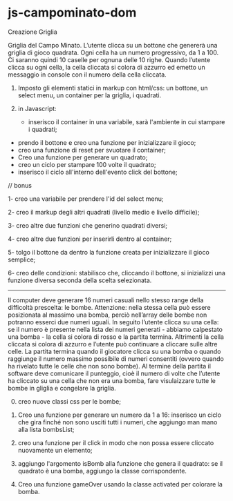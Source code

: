 # js-campominato-dom

Creazione Griglia

Griglia del Campo Minato. L’utente clicca su un bottone che genererà una griglia di gioco quadrata. Ogni cella ha un numero progressivo, da 1 a 100. Ci saranno quindi 10 caselle per ognuna delle 10 righe. Quando l’utente clicca su ogni cella, la cella cliccata si colora di azzurro ed emetto un messaggio in console con il numero della cella cliccata.


1. Imposto gli elementi statici in markup con html/css: un bottone, un select menu, un container per la griglia, i quadrati.

2. in Javascript: 
   - inserisco il container in una variabile, sarà l'ambiente in cui stampare i quadrati;
  - prendo il bottone e creo una funzione per inizializzare il gioco;
  - creo una funzione di reset per svuotare il container;
  - Creo una funzione per generare un quadrato;
  - creo un ciclo per stampare 100 volte il quadrato;
  - inserisco il ciclo all'interno dell'evento click del bottone;

 // bonus 

1- creo una variabile per prendere l'id del select menu;

2-  creo il markup degli altri quadrati (livello medio e livello difficile);

3- creo altre due funzioni che generino quadrati diversi;

4- creo altre due funzioni per inserirli dentro al container;

5- tolgo il bottone da dentro la funzione creata per inizializzare il gioco semplice;

6- creo delle condizioni: stabilisco che, cliccando il bottone, si inizializzi una funzione diversa seconda della scelta selezionata.

___
Il computer deve generare 16 numeri casuali nello stesso range della difficoltà prescelta: le bombe. Attenzione: nella stessa cella può essere posizionata al massimo una bomba, perciò nell’array delle bombe non potranno esserci due numeri uguali.
In seguito l’utente clicca su una cella: se il numero è presente nella lista dei numeri generati - abbiamo calpestato una bomba - la cella si colora di rosso e la partita termina. Altrimenti la cella cliccata si colora di azzurro e l’utente può continuare a cliccare sulle altre celle.
La partita termina quando il giocatore clicca su una bomba o quando raggiunge il numero massimo possibile di numeri consentiti (ovvero quando ha rivelato tutte le celle che non sono bombe).
Al termine della partita il software deve comunicare il punteggio, cioè il numero di volte che l’utente ha cliccato su una cella che non era una bomba, fare visulaizzare tutte le bombe in gliglia e congelare la griglia.

0. creo nuove classi css per le bombe;

1. Creo una funzione per generare  un numero da 1 a 16: inserisco un ciclo che gira finché non sono usciti tutti i numeri, che aggiungo man mano alla lista bombsList;

2. creo una funzione per il click in modo che non possa essere cliccato nuovamente un elemento;

3. aggiungo l'argomento isBomb alla funzione che genera il quadrato: se il quadrato è una bomba, aggiungo la classe corrispondente.

4. Creo una funzione gameOver usando la classe activated per colorare la bomba.
